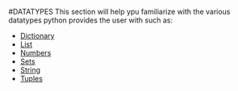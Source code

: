 #DATATYPES
This section will help ypu familiarize with the various datatypes python provides the user with such as:
<ul>  
<li><a href="https://github.com/ACM-VIT/PyFlask_2k18/blob/master/datatypes/dict.md">Dictionary</a></li>  
<li><a href="https://github.com/ACM-VIT/PyFlask_2k18/blob/master/datatypes/list.md">List</a></li>  
<li><a href="https://github.com/ACM-VIT/PyFlask_2k18/blob/master/datatypes/numbers.md">Numbers</a></li>  
<li><a href="https://github.com/ACM-VIT/PyFlask_2k18/blob/master/datatypes/sets.md">Sets</a></li>  
<li><a href="https://github.com/ACM-VIT/PyFlask_2k18/blob/master/datatypes/string.md">String</a></li>  
<li><a href="https://github.com/ACM-VIT/PyFlask_2k18/blob/master/datatypes/tuples.md">Tuples</a></li>
</ul>  
